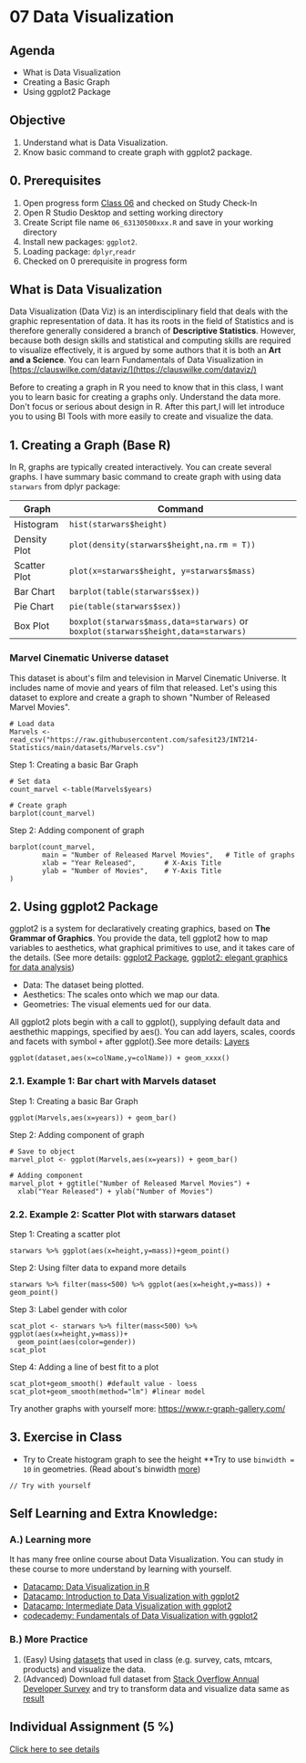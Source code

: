 # 07 Data Visualization

## Agenda

- What is Data Visualization
- Creating a Basic Graph
- Using ggplot2 Package

## Objective

1. Understand what is Data Visualization.
2. Know basic command to create graph with ggplot2 package.

## 0. Prerequisites

1. Open progress form [Class 06](https://forms.gle/RVzkkH18FLRWaavW8) and checked on Study Check-In
2. Open R Studio Desktop and setting working directory
3. Create Script file name `06_63130500xxx.R` and save in your working directory
4. Install new packages: `ggplot2`.
5. Loading package: `dplyr`,`readr`
6. Checked on 0 prerequisite in progress form

## What is Data Visualization

Data Visualization (Data Viz) is an interdisciplinary field that deals with the graphic representation of data. It has its roots in the field of Statistics and is therefore generally considered a branch of **Descriptive Statistics**. However, because both design skills and statistical and computing skills are required to visualize effectively, it is argued by some authors that it is both an **Art and a Science**. You can learn Fundamentals of Data Visualization in [https://clauswilke.com/dataviz/](https://clauswilke.com/dataviz/)

Before to creating a graph in R you need to know that in this class, I want you to learn basic for creating a graphs only. Understand the data more. Don't focus or serious about design in R. After this part,I will let introduce you to using BI Tools with more easily to create and visualize the data.

## 1. Creating a Graph (Base R)

In R, graphs are typically created interactively. You can create several graphs. I have summary basic command to create graph with using data `starwars` from dplyr package:

| Graph        | Command                                                                            |
| ------------ | ---------------------------------------------------------------------------------- |
| Histogram    | `hist(starwars$height)`                                                            |
| Density Plot | `plot(density(starwars$height,na.rm = T))`                                         |
| Scatter Plot | `plot(x=starwars$height, y=starwars$mass)`                                         |
| Bar Chart    | `barplot(table(starwars$sex))`                                                     |
| Pie Chart    | `pie(table(starwars$sex))`                                                         |
| Box Plot     | `boxplot(starwars$mass,data=starwars)` or `boxplot(starwars$height,data=starwars)` |

### Marvel Cinematic Universe dataset

This dataset is about's film and television in Marvel Cinematic Universe. It includes name of movie and years of film that released. Let's using this dataset to explore and create a graph to shown "Number of Released Marvel Movies".

```
# Load data
Marvels <- read_csv("https://raw.githubusercontent.com/safesit23/INT214-Statistics/main/datasets/Marvels.csv")
```

Step 1: Creating a basic Bar Graph

```
# Set data
count_marvel <-table(Marvels$years)

# Create graph
barplot(count_marvel)
```

Step 2: Adding component of graph

```
barplot(count_marvel,
        main = "Number of Released Marvel Movies",   # Title of graphs
        xlab = "Year Released",       # X-Axis Title
        ylab = "Number of Movies",    # Y-Axis Title
)
```

## 2. Using ggplot2 Package

ggplot2 is a system for declaratively creating graphics, based on **The Grammar of Graphics**. You provide the data, tell ggplot2 how to map variables to aesthetics, what graphical primitives to use, and it takes care of the details. (See more details: [ggplot2 Package](https://ggplot2.tidyverse.org/), [ggplot2: elegant graphics for data analysis](https://ggplot2-book.org/index.html))

- Data: The dataset being plotted.
- Aesthetics: The scales onto which we map our data.
- Geometries: The visual elements ued for our data.

All ggplot2 plots begin with a call to ggplot(), supplying default data and aesthethic mappings, specified by aes(). You can add layers, scales, coords and facets with symbol `+` after ggplot().See more details: [Layers](https://ggplot2.tidyverse.org/reference/)

```
ggplot(dataset,aes(x=colName,y=colName)) + geom_xxxx()
```

### 2.1. Example 1: Bar chart with Marvels dataset

Step 1: Creating a basic Bar Graph

```
ggplot(Marvels,aes(x=years)) + geom_bar()
```

Step 2: Adding component of graph

```
# Save to object
marvel_plot <- ggplot(Marvels,aes(x=years)) + geom_bar()

# Adding component
marvel_plot + ggtitle("Number of Released Marvel Movies") +
  xlab("Year Released") + ylab("Number of Movies")
```

### 2.2. Example 2: Scatter Plot with starwars dataset

Step 1: Creating a scatter plot

```
starwars %>% ggplot(aes(x=height,y=mass))+geom_point()
```

Step 2: Using filter data to expand more details

```
starwars %>% filter(mass<500) %>% ggplot(aes(x=height,y=mass)) + geom_point()
```

Step 3: Label gender with color

```
scat_plot <- starwars %>% filter(mass<500) %>% ggplot(aes(x=height,y=mass))+
  geom_point(aes(color=gender))
scat_plot
```

Step 4: Adding a line of best fit to a plot

```
scat_plot+geom_smooth() #default value - loess
scat_plot+geom_smooth(method="lm") #linear model
```

Try another graphs with yourself more: https://www.r-graph-gallery.com/

## 3. Exercise in Class

- Try to Create histogram graph to see the height \*\*Try to use `binwidth = 10` in geometries. (Read about's binwidth [more](https://ggplot2.tidyverse.org/reference/geom_histogram.html))
```
// Try with yourself
```

## Self Learning and Extra Knowledge:

### A.) Learning more

It has many free online course about Data Visualization. You can study in these course to more understand by learning with yourself.

- [Datacamp: Data Visualization in R](https://learn.datacamp.com/courses/data-visualization-in-r)
- [Datacamp: Introduction to Data Visualization with ggplot2](https://learn.datacamp.com/courses/introduction-to-data-visualization-with-ggplot2)
- [Datacamp: Intermediate Data Visualization with ggplot2](https://learn.datacamp.com/courses/intermediate-data-visualization-with-ggplot2)
- [codecademy: Fundamentals of Data Visualization with ggplot2](https://www.codecademy.com/courses/learn-r/lessons/intro-visualization-ggplot2-r)

### B.) More Practice

1. (Easy) Using [datasets](https://github.com/safesit23/INT214-Statistics/tree/main/datasets) that used in class (e.g. survey, cats, mtcars, products) and visualize the data.
2. (Advanced) Download full dataset from [Stack Overflow Annual Developer Survey](https://insights.stackoverflow.com/survey) and try to transform data and visualize data same as [result](https://insights.stackoverflow.com/survey/2021)

## Individual Assignment (5 %)

[Click here to see details](../assignment/04-week8.md)
